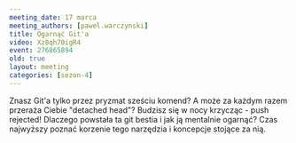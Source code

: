 ```yaml
---
meeting_date: 17 marca
meeting_authors: [pawel.warczynski]
title: Ogarnąć Git'a
video: Xz8qh70igR4
event: 276865894
old: true
layout: meeting
categories: [sezon-4]
---
```


Znasz Git'a tylko przez pryzmat sześciu komend? A może za każdym razem przeraża Ciebie "detached head"? Budzisz się w nocy krzycząc - push rejected! Dlaczego powstała ta git bestia i jak ją mentalnie ogarnąć? Czas najwyższy poznać korzenie tego narzędzia i koncepcje stojące za nią.